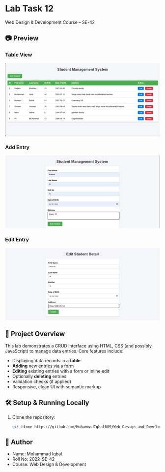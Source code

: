 # Lab Task 12  
Web Design & Development Course – SE-42  

## 📷 Preview  

### Table View  
![Table View](./Assets/Table.png)  

### Add Entry  
![Add View](./Assets/add.png)  

### Edit Entry  
![Edit View](./Assets/Edit.png)  

## 📄 Project Overview  
This lab demonstrates a CRUD interface using HTML, CSS (and possibly JavaScript) to manage data entries. Core features include:  
- Displaying data records in a **table**  
- **Adding** new entries via a form  
- **Editing** existing entries with a form or inline edit  
- Optionally **deleting** entries  
- Validation checks (if applied)  
- Responsive, clean UI with semantic markup  

## 🛠 Setup & Running Locally  
1. Clone the repository:  
   ```bash
   git clone https://github.com/MuhammadIqbal009/Web_Design_and_Development_Course_2022-SE-42.git
   ```
   
## 👤 Author

- Name: Mohammad Iqbal
- Roll No: 2022-SE-42
- Course: Web Design & Development
